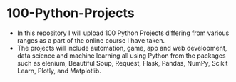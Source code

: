 # 100-Python-Projects
- In this repository I will upload 100 Python Projects differing from various ranges as a part of the online course I have taken. 
- The projects will include automation, game, app and web development, data science and machine learning all using Python from the packages such as elenium, Beautiful Soup, Request, Flask, Pandas, NumPy, Scikit Learn, Plotly, and Matplotlib.
